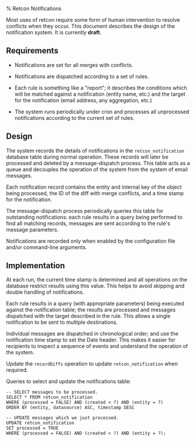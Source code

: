 % Retcon Notifications

Most uses of retcon require some form of human intervention to resolve
conflicts when they occur. This document describes the design of the
notification system. It is currently **draft**.

Requirements
------------

- Notifications are set for all merges with conflicts.

- Notifications are dispatched according to a set of rules.

- Each rule is something like a "report"; it describes the conditions which
will be matched against a notification (entity name, etc.) and the target for
the notification (email address, any aggregation, etc.)

- The system runs periodically under cron and processes all unprocessed
notifications according to the current set of rules.

Design
------

The system records the details of notifications in the `retcon_notification`
database table during normal operation. These records will later be processed
and deleted by a message-dispatch process. This table acts as a queue and
decouples the operation of the system from the system of email messages.

Each notification record contains the entity and internal key of the object
being processed, the ID of the diff with merge conflicts, and a time stamp for
the notification.

The message-dispatch process periodically queries this table for outstanding
notifications: each rule results in a query being performed to find all
matching records, messages are sent according to the rule's message parameters.

Notifications are recorded only when enabled by the configuration file and/or
command-line arguments.

Implementation
--------------

At each run, the current time stamp is determined and all operations on the
database restrict results using this value. This helps to avoid skipping and
double handling of notifications.

Each rule results in a query (with appropriate parameters) being executed
against the notification table; the results are processed and messages
dispatched with the target described in the rule. This allows a single
notification to be sent to multiple destinations.

Individual messages are dispatched in chronological order; and use the
notification time stamp to set the Date header. This makes it easier for
recipients to inspect a sequence of events and understand the operation of the
system.

Update the `recordDiffs` operation to update `retcon_notification` when
required.

Queries to select and update the notifications table:

````{.sql}
-- SELECT messages to be processed.
SELECT * FROM retcon_notification
WHERE (processed = FALSE) AND (created < ?) AND (entity = ?)
ORDER BY (entity, datasource) ASC, timestamp DESC

-- UPDATE messages which we just processed.
UPDATE retcon_notification
SET processed = TRUE
WHERE (processed = FALSE) AND (created < ?) AND (entity = ?);
````
